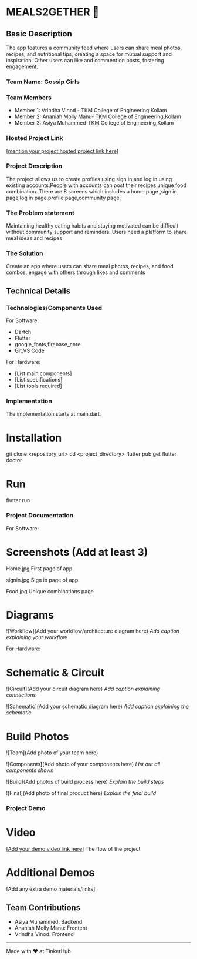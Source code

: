 # MEALS2GETHER  🎯


## Basic Description
 The app features a community feed where users can share meal photos, recipes,
 and nutritional tips, creating a space for mutual support and inspiration. Other users can like and
 comment on posts, fostering engagement.
### Team Name: Gossip Girls


### Team Members
- Member 1: Vrindha Vinod - TKM College of Engineering,Kollam
- Member 2: Ananiah Molly Manu- TKM College of Engineering,Kollam
- Member 3: Asiya Muhammed-TKM College of Engineering,Kollam

### Hosted Project Link
[[mention your project hosted project link here]](https://github.com/Asiya-M/Meals2gether.git)

### Project Description
The project allows us to  create profiles using sign in,and log in using existing accounts.People with accounts can post their recipes unique food combination.
There are 8 screens which includes a home page ,sign in page,log in page,profile page,community page,

### The Problem statement
Maintaining healthy eating habits and staying motivated can be difficult without community support and reminders. Users need a platform to share meal ideas and recipes

### The Solution
Create an app where users can share meal photos, recipes, and food combos, engage with others through likes and comments

## Technical Details
### Technologies/Components Used
For Software:
- Dartch
- Flutter
- google_fonts,firebase_core
- Git,VS Code

For Hardware:
- [List main components]
- [List specifications]
- [List tools required]

### Implementation
The implementation starts at main.dart.
# Installation
git clone <repository_url>
cd <project_directory>
flutter pub get
flutter doctor

# Run
flutter run

### Project Documentation
For Software:

# Screenshots (Add at least 3)
Home.jpg
First page of app

signin.jpg
Sign in page of app

Food.jpg
Unique combinations page

# Diagrams
![Workflow](Add your workflow/architecture diagram here)
*Add caption explaining your workflow*

For Hardware:

# Schematic & Circuit
![Circuit](Add your circuit diagram here)
*Add caption explaining connections*

![Schematic](Add your schematic diagram here)
*Add caption explaining the schematic*

# Build Photos
![Team](Add photo of your team here)


![Components](Add photo of your components here)
*List out all components shown*

![Build](Add photos of build process here)
*Explain the build steps*

![Final](Add photo of final product here)
*Explain the final build*

### Project Demo
# Video
[[Add your demo video link here]](https://drive.google.com/drive/folders/1E2sBpjFXEb-8owB4SLgKCDP3YC5JDHNC?usp=sharing )
The flow of the project

# Additional Demos
[Add any extra demo materials/links]

## Team Contributions
- Asiya Muhammed: Backend
- Ananiah Molly Manu: Frontent
- Vrindha Vinod: Frontend

---
Made with ❤️ at TinkerHub
